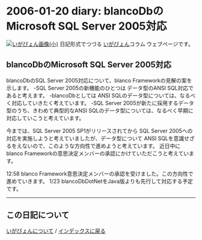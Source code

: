 2006-01-20 diary: blancoDbのMicrosoft SQL Server 2005対応
=====================================================================================================
[![いがぴょん画像(小)](https://igapyon.github.io/diary/images/iga200306s.jpg "いがぴょん")](https://igapyon.github.io/diary/memo/memoigapyon.html) 日記形式でつづる [いがぴょん](https://igapyon.github.io/diary/memo/memoigapyon.html)コラム ウェブページです。

## blancoDbのMicrosoft SQL Server 2005対応

blancoDbのSQL Server 2005対応について、blanco Frameworkの見解の案を示します。
-SQL Server 2005の新機能のひとつは データ型のANSI SQL対応であると考えます。
-blancoDbとしては ANSI SQLのデータ型については、なるべく対応していきたく考えています。
-SQL Server 2005が新たに採用するデータ型のうち、きわめて典型的なANSI SQLのデータ型については、なるべく早期に対応していこうと考えています。

今までは、SQL Server 2005 SP1がリリースされてから SQL Server 2005への対応を実施しようと考えていましたが、データ型について ANSI SQLを意識せざるをえないので、このような方向性で進めようと考えています。
近日中に blanco Frameworkの意思決定メンバーの承認にかけていただこうと考えています。

12:58 blanco Framework意思決定メンバーの承認を受けました。この方向性で進めていきます。
1/23 blancoDbDotNetをJava版よりも先行して対応する予定です。


----------------------------------------------------------------------------------------------------

## この日記について
[いがぴょんについて](http://www.igapyon.jp/igapyon/diary/memo/memoigapyon.html) / [インデックスに戻る](https://igapyon.github.io/diary/idxall.html)
